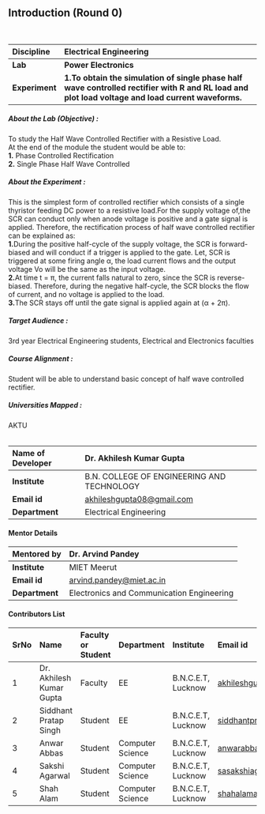 ## Introduction (Round 0)

<br>

<b>Discipline | <b>Electrical Engineering
:--|:--|
<b> Lab | <b> Power Electronics
<b> Experiment|     <b>1.To obtain the simulation of single phase half wave controlled rectifier with R and RL load and plot load voltage and load current waveforms.

<h5> About the Lab (Objective) :
</h5>To study the Half Wave Controlled Rectifier with a Resistive Load.<br>
 At the end of the module the student would be able to:<br>
<b>1.</b> Phase Controlled Rectification<br>
<b>2.</b> Single Phase Half Wave Controlled <br>




<h5> About the Experiment : </h5>
This is the simplest form of controlled rectifier which consists of a single thyristor feeding DC power to a resistive load.For the supply voltage of,the SCR can conduct only when anode voltage is positive and a gate signal is applied. Therefore, the rectification process of half wave controlled rectifier can be explained as:<br>
<b>1.</b>During the positive half-cycle of the supply voltage, the SCR is forward-biased and will conduct if a trigger is applied to the gate. Let, SCR is triggered at some firing angle α, the load current flows and the output voltage Vo will be the same as the input voltage.<br>
<b>2.</b>At time t = π, the current falls natural to zero, since the SCR is reverse-biased. Therefore, during the negative half-cycle, the SCR blocks the flow of current, and no voltage is applied to the load.<br>
<b>3.</b>The SCR stays off until the gate signal is applied again at (α + 2π).<br>





<h5> Target Audience : </h5>
 3rd year Electrical Engineering students, Electrical and Electronics faculties

<h5> Course Alignment : </h5>

Student will be able to understand basic concept of half wave controlled rectifier.

<h5> Universities Mapped : </h5>
AKTU
<br>
<br>



<b>Name of Developer |</b>Dr. Akhilesh Kumar Gupta 
:--|:--|
<b> Institute | </b> B.N. COLLEGE OF ENGINEERING AND TECHNOLOGY
<b> Email id|     </b>akhileshgupta08@gmail.com 
<b> Department | Electrical Engineering
#### Mentor Details

<b>Mentored by | </b> Dr. Arvind Pandey
:--|:--|
<b> Institute | </b> MIET Meerut
<b> Email id|     </b> arvind.pandey@miet.ac.in
<b> Department | Electronics and Communication Engineering
#### Contributors List

SrNo | Name | Faculty or Student | Department| Institute | Email id
:--|:--|:--|:--|:--|:--|
1 | Dr. Akhilesh Kumar Gupta| Faculty | EE | B.N.C.E.T, Lucknow | akhileshgupta08@gmail.com
2 |Siddhant Pratap Singh | Student | EE | B.N.C.E.T, Lucknow |siddhantpratapsingh46@gmail.com
3 | Anwar Abbas | Student | Computer Science | B.N.C.E.T, Lucknow |anwarabbas660@gmail.com
4 | Sakshi Agarwal | Student | Computer Science | B.N.C.E.T, Lucknow |sasakshiagarwal369@gmail.com
5 |Shah Alam  | Student | Computer Science | B.N.C.E.T, Lucknow |shahalama44@gmail.com


<br>
